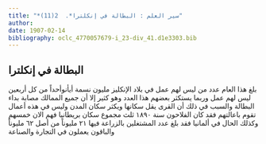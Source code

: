 ```yaml
---
title: "*سير العلم : البطالة في إنكلترا*.  2(11)"
author: 
date: 1907-02-14
bibliography: oclc_4770057679-i_23-div_41.d1e3303.bib
---
```




##  البطالة في إنكلترا 


 بلغ هذا العام عدد من ليس لهم عمل في بلاد الإنكليز مليون نسمة أيأنوأحداً من كل  أربعين  ليس لهم عمل وربما يستكثر بعضهم هذا العدد وهو كثير إلا أن جميع الممالك مصابة بداء البطالة والسبب في ذلك أن القرى يقل سكانها ويكثر سكان المدن وليس في هذه أعمال تقوم باعالتهم فقد كان الفلاحون سنة  ١٨٩٠  ثلث  مجموع سكان بريطانيا فهم الان خمسهم وكذلك الحال في ألمانيا فقد بلغ عدد المشتغلين بالزراعة فيها  ٢١  مليوناً من أصل  ٦٢  مليوناً والباقون يعملون في التجارة والصناعة 
